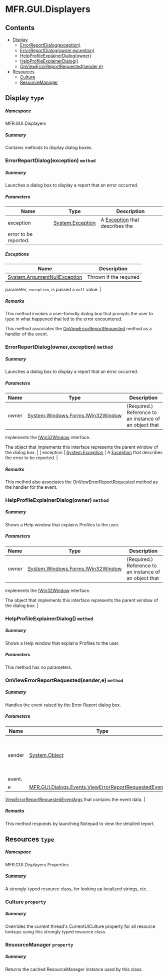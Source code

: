 <a name='assembly'></a>
# MFR.GUI.Displayers

## Contents

- [Display](#T-MFR-GUI-Displayers-Display 'MFR.GUI.Displayers.Display')
  - [ErrorReportDialog(exception)](#M-MFR-GUI-Displayers-Display-ErrorReportDialog-System-Exception- 'MFR.GUI.Displayers.Display.ErrorReportDialog(System.Exception)')
  - [ErrorReportDialog(owner,exception)](#M-MFR-GUI-Displayers-Display-ErrorReportDialog-System-Windows-Forms-IWin32Window,System-Exception- 'MFR.GUI.Displayers.Display.ErrorReportDialog(System.Windows.Forms.IWin32Window,System.Exception)')
  - [HelpProfileExplainerDialog(owner)](#M-MFR-GUI-Displayers-Display-HelpProfileExplainerDialog-System-Windows-Forms-IWin32Window- 'MFR.GUI.Displayers.Display.HelpProfileExplainerDialog(System.Windows.Forms.IWin32Window)')
  - [HelpProfileExplainerDialog()](#M-MFR-GUI-Displayers-Display-HelpProfileExplainerDialog 'MFR.GUI.Displayers.Display.HelpProfileExplainerDialog')
  - [OnViewErrorReportRequested(sender,e)](#M-MFR-GUI-Displayers-Display-OnViewErrorReportRequested-System-Object,MFR-GUI-Dialogs-Events-ViewErrorReportRequestedEventArgs- 'MFR.GUI.Displayers.Display.OnViewErrorReportRequested(System.Object,MFR.GUI.Dialogs.Events.ViewErrorReportRequestedEventArgs)')
- [Resources](#T-MFR-GUI-Displayers-Properties-Resources 'MFR.GUI.Displayers.Properties.Resources')
  - [Culture](#P-MFR-GUI-Displayers-Properties-Resources-Culture 'MFR.GUI.Displayers.Properties.Resources.Culture')
  - [ResourceManager](#P-MFR-GUI-Displayers-Properties-Resources-ResourceManager 'MFR.GUI.Displayers.Properties.Resources.ResourceManager')

<a name='T-MFR-GUI-Displayers-Display'></a>
## Display `type`

##### Namespace

MFR.GUI.Displayers

##### Summary

Contains methods to display dialog boxes.

<a name='M-MFR-GUI-Displayers-Display-ErrorReportDialog-System-Exception-'></a>
### ErrorReportDialog(exception) `method`

##### Summary

Launches a dialog box to display a report that an error occurred.

##### Parameters

| Name | Type | Description |
| ---- | ---- | ----------- |
| exception | [System.Exception](http://msdn.microsoft.com/query/dev14.query?appId=Dev14IDEF1&l=EN-US&k=k:System.Exception 'System.Exception') | A [Exception](http://msdn.microsoft.com/query/dev14.query?appId=Dev14IDEF1&l=EN-US&k=k:System.Exception 'System.Exception') that describes the
error to be reported. |

##### Exceptions

| Name | Description |
| ---- | ----------- |
| [System.ArgumentNullException](http://msdn.microsoft.com/query/dev14.query?appId=Dev14IDEF1&l=EN-US&k=k:System.ArgumentNullException 'System.ArgumentNullException') | Thrown if the required
parameter, `exception`, is passed a `null`
value. |

##### Remarks

This method invokes a user-friendly dialog box that prompts the user
to type in what happened that led to the error encountered.



This method associates the
[OnViewErrorReportRequested](#M-MFR-GUI-Displayers-Display-OnViewErrorReportRequested 'MFR.GUI.Displayers.Display.OnViewErrorReportRequested') method
as a handler of the
[](#E-MFR-GUI-Dialogs-ErrorReportDialog-ViewErrorReportRequested 'MFR.GUI.Dialogs.ErrorReportDialog.ViewErrorReportRequested')
event.

<a name='M-MFR-GUI-Displayers-Display-ErrorReportDialog-System-Windows-Forms-IWin32Window,System-Exception-'></a>
### ErrorReportDialog(owner,exception) `method`

##### Summary

Launches a dialog box to display a report that an error occurred.

##### Parameters

| Name | Type | Description |
| ---- | ---- | ----------- |
| owner | [System.Windows.Forms.IWin32Window](http://msdn.microsoft.com/query/dev14.query?appId=Dev14IDEF1&l=EN-US&k=k:System.Windows.Forms.IWin32Window 'System.Windows.Forms.IWin32Window') | (Required.) Reference to an instance of an object that
implements the [IWin32Window](http://msdn.microsoft.com/query/dev14.query?appId=Dev14IDEF1&l=EN-US&k=k:System.Windows.Forms.IWin32Window 'System.Windows.Forms.IWin32Window') interface.



The object that implements this interface represents the parent window of the
dialog box. |
| exception | [System.Exception](http://msdn.microsoft.com/query/dev14.query?appId=Dev14IDEF1&l=EN-US&k=k:System.Exception 'System.Exception') | A [Exception](http://msdn.microsoft.com/query/dev14.query?appId=Dev14IDEF1&l=EN-US&k=k:System.Exception 'System.Exception') that describes the
error to be reported. |

##### Remarks

This method also associates the
[OnViewErrorReportRequested](#M-MFR-GUI-Displayers-Display-OnViewErrorReportRequested 'MFR.GUI.Displayers.Display.OnViewErrorReportRequested') method
as the handler for the
[](#E-MFR-GUI-Dialogs-ErrorReportDialog-ViewErrorReportRequested 'MFR.GUI.Dialogs.ErrorReportDialog.ViewErrorReportRequested')
event.

<a name='M-MFR-GUI-Displayers-Display-HelpProfileExplainerDialog-System-Windows-Forms-IWin32Window-'></a>
### HelpProfileExplainerDialog(owner) `method`

##### Summary

Shows a Help window that explains Profiles to the user.

##### Parameters

| Name | Type | Description |
| ---- | ---- | ----------- |
| owner | [System.Windows.Forms.IWin32Window](http://msdn.microsoft.com/query/dev14.query?appId=Dev14IDEF1&l=EN-US&k=k:System.Windows.Forms.IWin32Window 'System.Windows.Forms.IWin32Window') | (Required.) Reference to an instance of an object that
implements the [IWin32Window](http://msdn.microsoft.com/query/dev14.query?appId=Dev14IDEF1&l=EN-US&k=k:System.Windows.Forms.IWin32Window 'System.Windows.Forms.IWin32Window') interface.



The object that implements this interface represents the parent window of the
dialog box. |

<a name='M-MFR-GUI-Displayers-Display-HelpProfileExplainerDialog'></a>
### HelpProfileExplainerDialog() `method`

##### Summary

Shows a Help window that explains Profiles to the user.

##### Parameters

This method has no parameters.

<a name='M-MFR-GUI-Displayers-Display-OnViewErrorReportRequested-System-Object,MFR-GUI-Dialogs-Events-ViewErrorReportRequestedEventArgs-'></a>
### OnViewErrorReportRequested(sender,e) `method`

##### Summary

Handles the
[](#E-MFR-GUI-Dialogs-Interfaces-IErrorReportDialog-ViewErrorReportRequested 'MFR.GUI.Dialogs.Interfaces.IErrorReportDialog.ViewErrorReportRequested')
event raised by the Error Report dialog box.

##### Parameters

| Name | Type | Description |
| ---- | ---- | ----------- |
| sender | [System.Object](http://msdn.microsoft.com/query/dev14.query?appId=Dev14IDEF1&l=EN-US&k=k:System.Object 'System.Object') | Reference to an instance of the object that raised the
event. |
| e | [MFR.GUI.Dialogs.Events.ViewErrorReportRequestedEventArgs](#T-MFR-GUI-Dialogs-Events-ViewErrorReportRequestedEventArgs 'MFR.GUI.Dialogs.Events.ViewErrorReportRequestedEventArgs') | A
[ViewErrorReportRequestedEventArgs](#T-MFR-GUI-Dialogs-Events-ViewErrorReportRequestedEventArgs 'MFR.GUI.Dialogs.Events.ViewErrorReportRequestedEventArgs') that
contains the event data. |

##### Remarks

This method responds by launching Notepad to view the detailed report.

<a name='T-MFR-GUI-Displayers-Properties-Resources'></a>
## Resources `type`

##### Namespace

MFR.GUI.Displayers.Properties

##### Summary

A strongly-typed resource class, for looking up localized strings, etc.

<a name='P-MFR-GUI-Displayers-Properties-Resources-Culture'></a>
### Culture `property`

##### Summary

Overrides the current thread's CurrentUICulture property for all
  resource lookups using this strongly typed resource class.

<a name='P-MFR-GUI-Displayers-Properties-Resources-ResourceManager'></a>
### ResourceManager `property`

##### Summary

Returns the cached ResourceManager instance used by this class.
